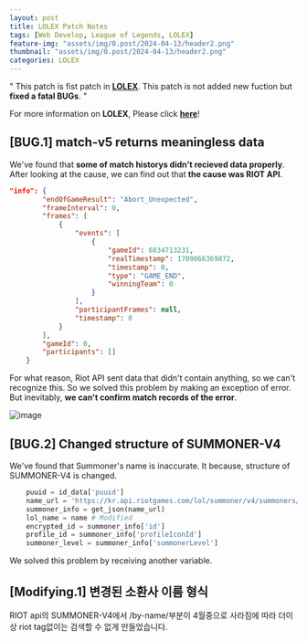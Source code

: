 ```yaml
---
layout: post
title: LOLEX Patch Notes
tags: [Web Develop, League of Legends, LOLEX]
feature-img: "assets/img/0.post/2024-04-13/header2.png"
thumbnail: "assets/img/0.post/2024-04-13/header2.png"
categories: LOLEX
---
```


" This patch is fist patch in [**LOLEX**](http://ko-web.com/lolex). This patch is not added new fuction but **fixed a fatal BUGs**. "

For more information on **LOLEX**, Please click [**here**](https://koderwiki.github.io/lolex/2024/02/15/LOLEX-Release.html)! <br>

## [BUG.1] match-v5 returns meaningless data 

We've found that **some of match historys didn't recieved data properly**. After looking at the cause, we can find out that **the cause was RIOT API**.

```json
"info": {
        "endOfGameResult": "Abort_Unexpected",
        "frameInterval": 0,
        "frames": [
            {
                "events": [
                    {
                        "gameId": 6834713231,
                        "realTimestamp": 1709066369872,
                        "timestamp": 0,
                        "type": "GAME_END",
                        "winningTeam": 0
                    }
                ],
                "participantFrames": null,
                "timestamp": 0
            }
        ],
        "gameId": 0,
        "participants": []
    }
```
For what reason, Riot API sent data that didn't contain anything, so we can't recognize this. So we solved this problem by making an exception of error. But inevitably, **we can't confirm match records of the error**.

![image](https://github.com/KoderWiki/koderwiki.github.io/assets/153072257/95ccb3d1-e534-4d59-9dd7-7160071ed63f)

## [BUG.2] Changed structure of SUMMONER-V4

We've found that Summoner's name is inaccurate. It because, structure of SUMMONER-V4 is changed.

```python
    puuid = id_data['puuid']
    name_url = 'https://kr.api.riotgames.com/lol/summoner/v4/summoners/by-puuid/{}?api_key={}'.format(puuid,apikey)
    summoner_info = get_json(name_url)
    lol_name = name # Modified
    encrypted_id = summoner_info['id']
    profile_id = summoner_info['profileIconId']
    summoner_level = summoner_info['summonerLevel']
```

We solved this problem by receiving another variable.

## [Modifying.1] 변경된 소환사 이름 형식

RIOT api의 SUMMONER-V4에서 /by-name/부분이 4월중으로 사라짐에 따라 더이상 riot tag없이는 검색할 수 없게 만들었습니다.




























